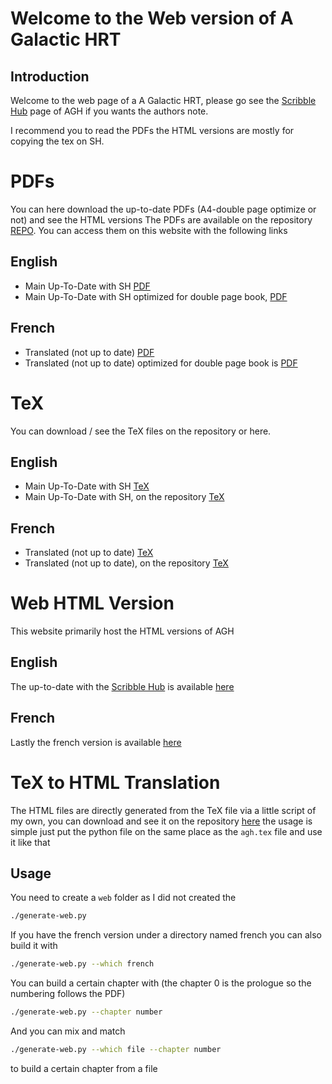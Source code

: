# Welcome to the Web version of A Galactic HRT
## Introduction
Welcome to the web page of a A Galactic HRT, please go see the [Scribble Hub](https://www.scribblehub.com/series/444395/a-galactic-hrt/) page of AGH if you wants the authors note. 

I recommend you to read the PDFs the HTML versions are mostly for copying the tex on SH.

# PDFs
You can here download the up-to-date PDFs (A4-double page optimize or not) and see the HTML versions
The PDFs are available on the repository [REPO](https://github.com/coco33920/agh-public/pdfs/).
You can access them on this website with the following links

## English
* Main Up-To-Date with SH [PDF](https://coco33920.github.io/agh-public/pdfs/agh.pdf)
* Main Up-To-Date with SH optimized for double page book, [PDF](https://coco33920.github.io/agh-public/pdfs/agh-a4.pdf)

## French
* Translated (not up to date) [PDF](https://coco33920.github.io/agh-public/pdfs/agh.pdf)
* Translated (not up to date) optimized for double page book is [PDF](https://coco33920.github.io/agh-public/pdfs/agh-a4.pdf)

# TeX
You can download / see the TeX files on the repository or here.

## English
* Main Up-To-Date with SH [TeX](https://coco33920.github.io/agh-public/pdfs/agh.tex)
* Main Up-To-Date with SH, on the repository [TeX](https://github.com/coco33920/agh-public/pdfs/agh.tex)

## French
* Translated (not up to date) [TeX](https://coco33920.github.io/agh-public/pdfs/agh-french.tex)
* Translated (not up to date), on the repository [TeX](https://github.com/coco33920/agh-public/pdfs/agh-french.tex)

# Web HTML Version 
This website primarily host the HTML versions of AGH

## English
The up-to-date with the [Scribble Hub](https://www.scribblehub.com/series/444395/a-galactic-hrt/) 
is available [here](https://coco33920.github.io/agh-public/web/index.html)

## French
Lastly the french version is available [here](https://coco33920.github.io/agh-public/web/agh-french.html)

# TeX to HTML Translation
The HTML files are directly generated from the TeX file via a little script of my own, you can download and see it on the 
repository [here](https://github.com/coco33920/agh-public/generate-web.py) the usage is simple just 
put the python file on the same place as the `agh.tex` file and use it like that 

## Usage
You need to create a `web` folder as I did not created the
```bash
./generate-web.py 
```

If you have the french version under a directory named french you can also build it with 
```bash
./generate-web.py --which french
```

You can build a certain chapter with (the chapter 0 is the prologue so the numbering follows the PDF)
```bash
./generate-web.py --chapter number
```

And you can mix and match
```bash
./generate-web.py --which file --chapter number
```
to build a certain chapter from a file
